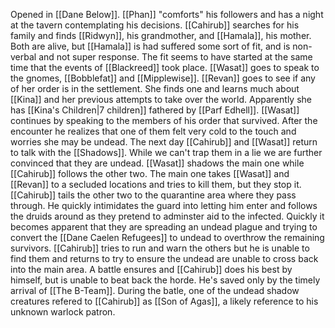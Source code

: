 Opened in [[Dane Below]]. [[Phan]] "comforts" his followers and has a night at the tavern contemplating his decisions. [[Cahirub]] searches for his family and finds [[Ridwyn]], his grandmother, and [[Hamala]], his mother. Both are alive, but [[Hamala]] is had suffered some sort of fit, and is non-verbal and not super response. The fit seems to have started at the same time that the events of [[Blackreed]] took place. [[Wasat]] goes to speak to the gnomes, [[Bobblefat]] and [[Mipplewise]]. [[Revan]] goes to see if any of her order is in the settlement. She finds one and learns much about [[Kina]] and her previous attempts to take over the world. Apparently she has [[Kina's Children|7 children]] fathered by [[Parf Edhell]]. [[Wasat]] continues by speaking to the members of his order that survived. After the encounter he realizes that one of them felt very cold to the touch and worries she may be undead. The next day [[Cahirub]] and [[Wasat]] return to talk with the [[Shadows]]. While we can't trap them in a lie we are further convinced that they are undead. [[Wasat]] shadows the main one while [[Cahirub]] follows the other two. The main one takes [[Wasat]] and [[Revan]] to a secluded locations and tries to kill them, but they stop it. [[Cahirub]] tails the other two to the quarantine area where they pass through. He quickly intimidates the guard into letting him enter and follows the druids around as they pretend to adminster aid to the infected. Quickly it becomes apparent that they are spreading an undead plague and trying to convert the [[Dane Caelen Refugees]] to undead to overthrow the remaining survivors. [[Cahirub]] tries to run and warn the others but he is unable to find them and returns to try to ensure the undead are unable to cross back into the main area. A battle ensures and [[Cahirub]] does his best by himself, but is unable to beat back the horde. He's saved only by the timely arrival of [[The B-Team]]. During the batle, one of the undead shadow creatures refered to [[Cahirub]] as [[Son of Agas]], a likely reference to his unknown warlock patron.